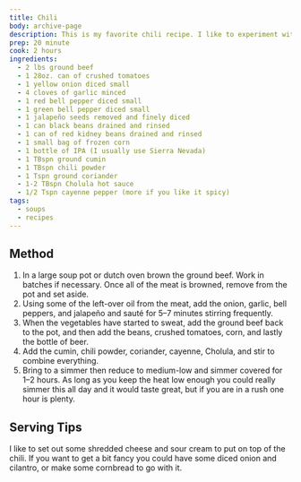 ```yaml
---
title: Chili
body: archive-page
description: This is my favorite chili recipe. I like to experiment with different types of beans and I always add a bottle of good, strong American IPA for a great flavor. 
prep: 20 minute
cook: 2 hours
ingredients:
  - 2 lbs ground beef
  - 1 28oz. can of crushed tomatoes
  - 1 yellow onion diced small
  - 4 cloves of garlic minced
  - 1 red bell pepper diced small
  - 1 green bell pepper diced small
  - 1 jalapeño seeds removed and finely diced
  - 1 can black beans drained and rinsed
  - 1 can of red kidney beans drained and rinsed
  - 1 small bag of frozen corn
  - 1 bottle of IPA (I usually use Sierra Nevada)
  - 1 TBspn ground cumin
  - 1 TBspn chili powder
  - 1 Tspn ground coriander
  - 1-2 TBspn Cholula hot sauce
  - 1/2 Tspn cayenne pepper (more if you like it spicy)
tags:
  - soups
  - recipes
---
```

## Method
1. In a large soup pot or dutch oven brown the ground beef. Work in batches if necessary. Once all of the meat is browned, remove from the pot and set aside.
2. Using some of the left-over oil from the meat, add the onion, garlic, bell peppers, and jalapeño and sauté for 5–7 minutes stirring frequently.
3. When the vegetables have started to sweat, add the ground beef back to the pot, and then add the beans, crushed tomatoes, corn, and lastly the bottle of beer.
4. Add the cumin, chili powder, coriander, cayenne, Cholula, and stir to combine everything.
5. Bring to a simmer then reduce to medium-low and simmer covered for 1–2 hours. As long as you keep the heat low enough you could really simmer this all day and it would taste great, but if you are in a rush one hour is plenty.

## Serving Tips
I like to set out some shredded cheese and sour cream to put on top of the chili. If you want to get a bit fancy you could have some diced onion and cilantro, or make some cornbread to go with it.